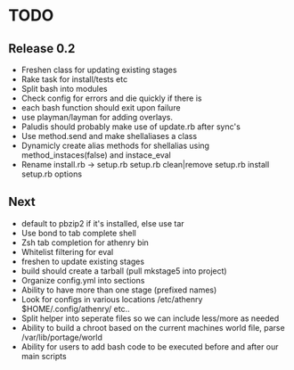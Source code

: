 TODO
=====

Release 0.2
-----------
* Freshen class for updating existing stages
* Rake task for install/tests etc
* Split bash into modules
* Check config for errors and die quickly if there is
* each bash function should exit upon failure
* use playman/layman for adding overlays. 
* Paludis should probably make use of update.rb after sync's
* Use method.send and make shellaliases a class
* Dynamicly create alias methods for shellalias using method_instaces(false) and instace_eval
* Rename install.rb -> setup.rb
    setup.rb clean|remove
    setup.rb install
    setup.rb options

Next
----
* default to pbzip2 if it's installed, else use tar
* Use bond to tab complete shell
* Zsh tab completion for athenry bin
* Whitelist filtering for eval
* freshen to update existing stages
* build should create a tarball (pull mkstage5 into project)
* Organize config.yml into sections
* Ability to have more than one stage (prefixed names)
* Look for configs in various locations /etc/athenry $HOME/.config/athenry/ etc..
* Split helper into seperate files so we can include less/more as needed
* Ability to build a chroot based on the current machines world file, parse /var/lib/portage/world
* Ability for users to add bash code to be executed before and after our main scripts
